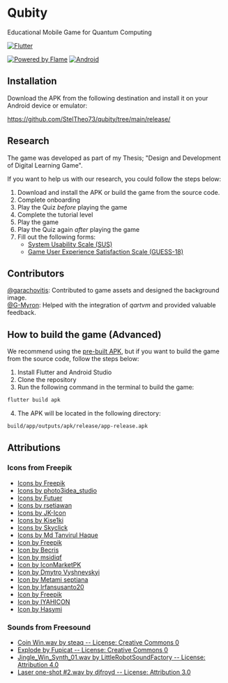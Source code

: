 # Qubity

Educational Mobile Game for Quantum Computing

[![Flutter](https://skillicons.dev/icons?i=flutter,dart,mongo)](https://skillicons.dev)<br>

[![Powered by Flame](https://img.shields.io/badge/Powered%20by-%F0%9F%94%A5-orange.svg)](https://flame-engine.org)
[![Android](https://img.shields.io/badge/Platform-Android-green.svg)](https://developer.android.com)

## Installation

Download the APK from the following destination and install it on your Android device or emulator:

https://github.com/StelTheo73/qubity/tree/main/release/

## Research

The game was developed as part of my Thesis; "Design and Development of Digital Learning Game".

If you want to help us with our research, you could follow the steps below:

1. Download and install the APK or build the game from the source code.
2. Complete onboarding
3. Play the Quiz *before* playing the game
3. Complete the tutorial level
4. Play the game
5. Play the Quiz again *after* playing the game
6. Fill out the following forms:
    - [System Usability Scale (SUS)](https://docs.google.com/forms/d/e/1FAIpQLSdFN7qBBt3TbYVrEFmscCsofCgaNGPDow_Bla5FOG20So0tUA/viewform?usp=dialog)
    - [Game User Experience Satisfaction Scale (GUESS-18)](https://docs.google.com/forms/d/e/1FAIpQLSdTZan1YuR6aBMlz4ur8n3PWubtjRx38Zm91kWHILC4ZhYd3g/viewform?usp=dialog)

## Contributors

[@garachovitis](https://github.com/garachovitis): Contributed to game assets and designed the background image.<br>
[@G-Myron](https://github.com/G-Myron): Helped with the integration of _qartvm_ and provided valuable feedback.<br>

## How to build the game (Advanced)

We recommend using the [pre-built APK](#installation), but if you want to build the game from the source code, follow the steps below:

1. Install Flutter and Android Studio
2. Clone the repository
3. Run the following command in the terminal to build the game:

```bash
flutter build apk
```

4. The APK will be located in the following directory:

```bash
build/app/outputs/apk/release/app-release.apk
```

## Attributions

### Icons from Freepik

- <a href="https://www.freepik.com/search">Icons by Freepik</a>
- <a href="https://www.freepik.com/search">Icons by photo3idea_studio</a>
- <a href="https://www.freepik.com/search">Icons by Futuer</a>
- <a href="https://www.freepik.com/search">Icons by rsetiawan</a>
- <a href="https://www.freepik.com/search">Icons by JK-Icon</a>
- <a href="https://www.freepik.com/search">Icons by Kise1ki</a>
- <a href="https://www.freepik.com/search">Icons by Skyclick</a>
- <a href="https://www.freepik.com/search">Icons by Md Tanvirul Haque</a>
- <a href="https://www.freepik.com/search#uuid=2c2324dc-799e-4b03-9191-249edade3ad1">Icon by Freepik</a>
- <a href="https://www.freepik.com/search#uuid=2c2324dc-799e-4b03-9191-249edade3ad1">Icon by Becris</a>
- <a href="https://www.freepik.com/search#uuid=e19288e2-c926-4363-a009-cd2beb004a3b">Icon by msidiqf</a>
- <a href="https://www.freepik.com/search#uuid=e19288e2-c926-4363-a009-cd2beb004a3b">Icon by IconMarketPK</a>
- <a href="https://www.freepik.com/icon/add-button_15600739#fromView=search&page=1&position=0&uuid=92569c4d-8fce-4af7-8278-524be093eb87">Icon by Dmytro Vyshnevskyi</a>
- <a href="https://www.freepik.com/icon/pause_12585755#fromView=search&page=5&position=68&uuid=03d5ee50-be59-4591-8cd5-50c14845325d">Icon by Metami septiana</a>
- <a href="https://www.freepik.com/icon/redo_9570479#fromView=search&page=1&position=27&uuid=6f7ca170-4a7a-4691-a7ad-a14ff03b2b2d">Icon by Irfansusanto20</a>
- <a href="https://www.freepik.com/icon/rocket_8089316">Icon by Freepik</a>
- <a href="https://www.freepik.com/icon/target_7205464#fromView=search&page=2&position=38&uuid=b87e39d9-c26d-4f41-9cab-6b601c99abd7">Icon by IYAHICON</a>
- <a href="https://www.freepik.com/icon/star_6336831#fromView=image_search_similar&page=6&position=58&uuid=b91c4827-34d9-4150-aacb-63b14c5d4075">Icon by Hasymi</a>

### Sounds from Freesound

- <a href="https://freesound.org/s/387232/">Coin Win.wav by steaq -- License: Creative Commons 0</a>
- <a href="https://freesound.org/s/607206/">Explode by Fupicat -- License: Creative Commons 0</a>
- <a href="https://freesound.org/s/274179/">Jingle_Win_Synth_01.wav by LittleRobotSoundFactory -- License: Attribution 4.0</a>
- <a href="https://freesound.org/s/348163/">Laser one-shot #2.wav by djfroyd -- License: Attribution 3.0</a>
